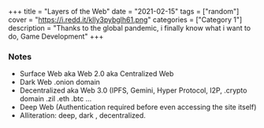 +++
title = "Layers of the Web"
date = "2021-02-15"
tags = ["random"]
cover = "https://i.redd.it/klly3pybglh61.png"
categories = ["Category 1"]
description = "Thanks to the global pandemic, i finally know what i want to do, Game Development"
+++

### Notes

- Surface Web aka Web 2.0 aka Centralized Web 
- Dark Web .onion domain
- Decentralized aka Web 3.0 (IPFS, Gemini, Hyper Protocol, I2P, .crypto domain .zil .eth .btc ...
- Deep Web (Authentication required before even accessing the site itself)
- Alliteration: deep, dark , decentralized.
